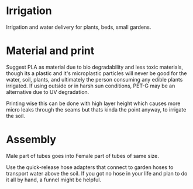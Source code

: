 # Irrigation

Irrigation and water delivery for plants, beds, small gardens.

# Material and print 

Suggest PLA as material due to bio degradability and less toxic materials, though its a plastic and it's microplastic particles will never be good for the water, soil, plants, and ultimately the person consuming any edible plants irrigated.
If using outside or in harsh sun conditions, PET-G may be an alternative due to UV degradation.

Printing wise this can be done with high layer height which causes more micro leaks through the seams but thats kinda the point anyway, to irrigate the soil.

# Assembly

Male part of tubes goes into Female part of tubes of same size.

Use the quick-release hose adapters that connect to garden hoses to transport water above the soil. 
If you got no hose in your life and plan to do it all by hand, a funnel might be helpful.